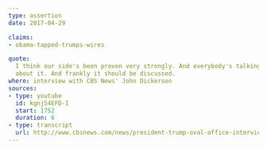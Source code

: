 ```yaml
---
type: assertion
date: 2017-04-29

claims:
- obama-tapped-trumps-wires

quote:
  I think our side's been proven very strongly. And everybody's talking
  about it. And frankly it should be discussed.
where: interview with CBS News' John Dickerson
sources:
- type: youtube
  id: kgnj54EFD-I
  start: 1752
  duration: 6
- type: transcript
  url: http://www.cbsnews.com/news/president-trump-oval-office-interview-cbs-this-morning-full-transcript/
---
```

